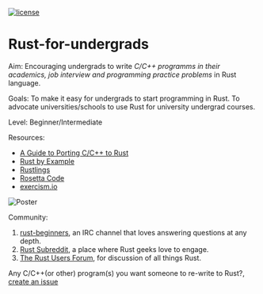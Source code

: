 [![license](https://img.shields.io/badge/license-GPLv3-blue.svg)](https://www.gnu.org/licenses/gpl-3.0.en.html)

# Rust-for-undergrads

Aim: Encouraging undergrads to write *C/C++ programms in their academics, job interview and programming practice problems* in Rust language.

Goals: To make it easy for undergrads to start programming in Rust. To advocate universities/schools to use Rust for university undergrad courses.

Level: Beginner/Intermediate

Resources:
* [A Guide to Porting C/C++ to Rust](https://www.gitbook.com/book/locka99/a-guide-to-porting-c-to-rust/details)
* [Rust by Example](https://rustbyexample.com/)
* [Rustlings](https://github.com/carols10cents/rustlings)
* [Rosetta Code](http://rosettacode.org/wiki/Category:Rust)
* [exercism.io](http://exercism.io/languages/rust/about)


![Poster](https://github.com/rustindia/Rust-for-undergrads/blob/master/Rust_for_undergrads.png)

Community:
1. [rust-beginners](https://chat.mibbit.com/?server=irc.mozilla.org&channel=%23rust-beginners), an IRC channel that loves answering questions at any depth.
2. [Rust Subreddit](https://www.reddit.com/r/rust), a place where Rust geeks love to engage.
3. [The Rust Users Forum](https://users.rust-lang.org/), for discussion of all things Rust.

Any C/C++(or other) program(s) you want someone to re-write to Rust?, [create an issue](https://github.com/swechaFSMI/Rust-for-undergrads/issues/new)
